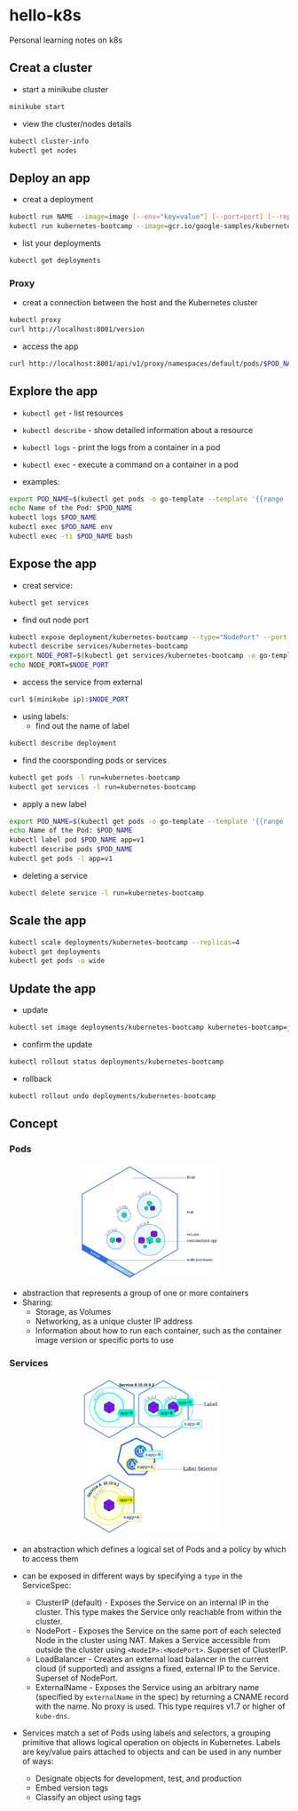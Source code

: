 # hello-k8s
Personal learning notes on k8s 

## Creat a cluster
- start a minikube cluster
```bash
minikube start
```

- view the cluster/nodes details
```bash
kubectl cluster-info
kubectl get nodes
```

## Deploy an app
- creat a deployment
```bash
kubectl run NAME --image=image [--env="key=value"] [--port=port] [--replicas=replicas] [--dry-run=bool] [--overrides=inline-json] [--command] -- [COMMAND] [args...] [options]
kubectl run kubernetes-bootcamp --image=gcr.io/google-samples/kubernetes-bootcamp:v1 --port=8080
```
- list your deployments
```bash
kubectl get deployments
```
### Proxy
- creat a connection between the host and the Kubernetes cluster
```bash
kubectl proxy
curl http://localhost:8001/version
```
- access the app
```bash
curl http://localhost:8001/api/v1/proxy/namespaces/default/pods/$POD_NAME/
```
## Explore the app
- `kubectl get` - list resources
- `kubectl describe` - show detailed information about a resource
- `kubectl logs` - print the logs from a container in a pod
- `kubectl exec` - execute a command on a container in a pod

- examples:
```bash
export POD_NAME=$(kubectl get pods -o go-template --template '{{range .items}}{{.metadata.name}}{{"\n"}}{{end}}')
echo Name of the Pod: $POD_NAME
kubectl logs $POD_NAME
kubectl exec $POD_NAME env
kubectl exec -ti $POD_NAME bash
```
## Expose the app
- creat service:
```bash
kubectl get services
```
  - find out node port
```bash
kubectl expose deployment/kubernetes-bootcamp --type="NodePort" --port 8080
kubectl describe services/kubernetes-bootcamp
export NODE_PORT=$(kubectl get services/kubernetes-bootcamp -o go-template='{{(index .spec.ports 0).nodePort}}')
echo NODE_PORT=$NODE_PORT
```
  - access the service from external
```bash
curl $(minikube ip):$NODE_PORT
```

- using labels:
  - find out the name of label
```bash
kubectl describe deployment
```
  - find the coorsponding pods or services
```bash
kubectl get pods -l run=kubernetes-bootcamp
kubectl get services -l run=kubernetes-bootcamp
```
  - apply a new label
```bash
export POD_NAME=$(kubectl get pods -o go-template --template '{{range .items}}{{.metadata.name}}{{"\n"}}{{end}}')
echo Name of the Pod: $POD_NAME
kubectl label pod $POD_NAME app=v1
kubectl describe pods $POD_NAME
kubectl get pods -l app=v1
```
  - deleting a service
```bash
kubectl delete service -l run=kubernetes-bootcamp
```
## Scale the app
```bash
kubectl scale deployments/kubernetes-bootcamp --replicas=4
kubectl get deployments
kubectl get pods -o wide
```

## Update the app
- update
```bash
kubectl set image deployments/kubernetes-bootcamp kubernetes-bootcamp=jocatalin/kubernetes-bootcamp:v2
```
- confirm the update
```bash
kubectl rollout status deployments/kubernetes-bootcamp
```
- rollback
```bash
kubectl rollout undo deployments/kubernetes-bootcamp
```
## Concept
### Pods
<div align=center><img height="50%" width="50%" src="/img/overview.png"/></div>

- abstraction that represents a group of one or more containers
- Sharing:
  - Storage, as Volumes
  - Networking, as a unique cluster IP address
  - Information about how to run each container, such as the container image version or specific ports to use
### Services
<div align=center><img height="50%" width="50%" src="/img/service.png"/></div>

- an abstraction which defines a logical set of Pods and a policy by which to access them
- can be exposed in different ways by specifying a `type` in the ServiceSpec:
  - ClusterIP (default) - Exposes the Service on an internal IP in the cluster. This type makes the Service only reachable from within the cluster.
  - NodePort - Exposes the Service on the same port of each selected Node in the cluster using NAT. Makes a Service accessible from outside the cluster using `<NodeIP>:<NodePort>`. Superset of ClusterIP.
  - LoadBalancer - Creates an external load balancer in the current cloud (if supported) and assigns a fixed, external IP to the Service. Superset of NodePort.
  - ExternalName - Exposes the Service using an arbitrary name (specified by `externalName` in the spec) by returning a CNAME record with the name. No proxy is used. This type requires v1.7 or higher of `kube-dns`.

- Services match a set of Pods using labels and selectors, a grouping primitive that allows logical operation on objects in Kubernetes. Labels are key/value pairs attached to objects and can be used in any number of ways:
  - Designate objects for development, test, and production
  - Embed version tags
  - Classify an object using tags
